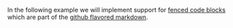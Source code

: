 In the following example we will implement support for [fenced code blocks][] which are part
of the [github flavored markdown][gfm].

[fenced code blocks]: https://help.github.com/articles/github-flavored-markdown#fenced-code-blocks
                      "Fenced code block feature of github flavored markdown"
[gfm]: https://github.com
